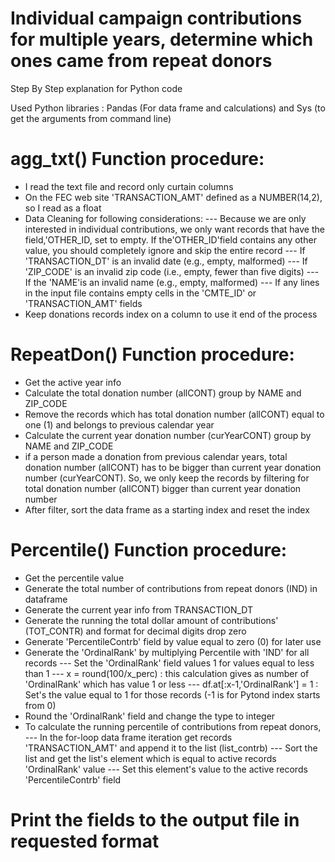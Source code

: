 #  Individual campaign contributions for multiple years, determine which ones came from repeat donors



Step By Step explanation for Python code

Used Python libraries : Pandas (For data frame and calculations) and Sys (to get the arguments from command line)



# agg_txt() Function procedure:
- I read the text file and record only curtain columns      
- On the FEC web site 'TRANSACTION_AMT' defined as a NUMBER(14,2), so I read as a float
- Data Cleaning for following considerations:
--- Because we are only interested in individual contributions, we only want records that have the field,'OTHER_ID, set to empty. If the'OTHER_ID'field contains any other value, you should completely ignore and skip the entire record
--- If 'TRANSACTION_DT' is an invalid date (e.g., empty, malformed)
--- If 'ZIP_CODE' is an invalid zip code (i.e., empty, fewer than five digits)
--- If the 'NAME'is an invalid name (e.g., empty, malformed)
--- If any lines in the input file contains empty cells in the 'CMTE_ID' or 'TRANSACTION_AMT' fields	
- Keep donations records index on a column to use it end of the process



# RepeatDon() Function procedure:
- Get the active year info
- Calculate the total donation number (allCONT) group by NAME and ZIP_CODE
- Remove the records which has total donation number (allCONT) equal to one (1) and belongs to previous calendar year 
- Calculate the current year donation number (curYearCONT) group by NAME and ZIP_CODE
- if a person made a donation from previous calendar years,  total donation number (allCONT) has to be bigger than current year donation number (curYearCONT). So, we only keep the records by filtering for total donation number (allCONT) bigger than current year donation number
- After filter, sort the data frame as a starting index and reset the index

# Percentile() Function procedure:
- Get the percentile value
- Generate the total number of contributions from repeat donors (IND) in dataframe
- Generate the current year info from  TRANSACTION_DT
- Generate the running the total dollar amount of contributions' (TOT_CONTR) and format for decimal digits drop zero
- Generate 'PercentileContrb' field by value equal to zero (0) for later use
- Generate the 'OrdinalRank' by multiplying Percentile with 'IND'  for all records 
--- Set the 'OrdinalRank' field values 1 for values equal to less than 1
--- x = round(100/x_perc)  : this calculation gives as number of 'OrdinalRank' which has value 1 or less
--- df.at[:x-1,'OrdinalRank'] = 1 : Set's the value  equal to 1 for those records (-1 is for Pytond index starts from 0)
- Round the 'OrdinalRank' field and change the type to integer
- To calculate the running percentile of contributions from repeat donors, 
--- In the for-loop data frame iteration get records 'TRANSACTION_AMT' and append it to the list (list_contrb)
--- Sort the list and get the list's element which is equal to active records 'OrdinalRank' value
--- Set this element's value to the active records 'PercentileContrb' field

# Print the fields to the output file in requested format

